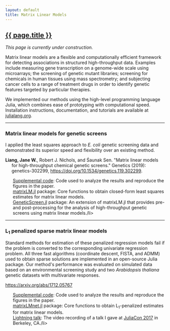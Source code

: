```yaml
---
layout: default
title: Matrix Linear Models
---
```


<h2><a href="{{ page.url }}" style="color:inherit">{{ page.title }}</a></h2>

<i>This page is currently under construction.</i>

Matrix linear models are a flexible and computationally efficient framework for detecting associations in structured high-throughput data. Examples include measuring gene transcription on a genome-wide scale using microarrays; the screening of genetic mutant libraries; screening for chemicals in human tissues using mass spectrometry; and subjecting cancer cells to a range of treatment drugs in order to identify genetic features targeted by particular therapies. 

We implemented our methods using the high-level programming language Julia, which combines ease of prototyping with computational speed. Installation instructions, documentation, and tutorials are available at <a href="https://julialang.org/">julialang.org</a>. 

---

<h3>Matrix linear models for genetic screens</h3>

I applied the least squares approach to <i>E. coli</i> genetic screening data and demonstrated its superior speed and flexibility over an existing method.

<p style="margin-left: 20px; text-indent: -20px;"><b>Liang, Jane W.</b>, Robert J. Nichols, and Śaunak Sen. "Matrix linear models for high-throughput chemical genetic screens." Genetics (2019): genetics-302299, <a href="https://doi.org/10.1534/genetics.119.302299">https://doi.org/10.1534/genetics.119.302299</a>.</p>

<ul style="list-style-type:none;">
    <li><a href="https://bitbucket.org/jwliang/mlm_gs_supplement/src/default/">Supplemental code</a>: Code used to analyze the results and reproduce the figures in the paper.</li>
    <li><a href="https://github.com/janewliang/matrixLM.jl">matrixLM.jl</a> package: Core functions to obtain closed-form least squares estimates for matrix linear models.</li>
    <li><a href="https://github.com/janewliang/GeneticScreen.jl">GeneticScreen.jl</a> package: An extension of matrixLM.jl that provides pre- and post-processing for the analysis of high-throughput genetic screens using matrix linear models./li>
</ul>

---

<h3>L<sub>1</sub>  penalized sparse matrix linear models</h3>

Standard methods for estimation of these penalized regression models fail if the problem is converted to the corresponding univariate regression problem. All three fast algorithms (coordinate descent, FISTA, and ADMM) used to obtain sparse solutions are implemented in an open-source Julia package. Our method's performance was evaluated on simulated data based on an environmental screening study and two <i>Arabidopsis thaliana</i> genetic datasets with multivariate responses. 

<p style="margin-left: 20px; text-indent: -20px;"><a href="https://arxiv.org/abs/1712.05767">https://arxiv.org/abs/1712.05767</a> </p>

<ul style="list-style-type:none;">
    <li><a href="https://bitbucket.org/jwliang/mlm_l1_supplement/src/default/">Supplemental code</a>: Code used to analyze the results and reproduce the figures in the paper.</li>
    <li><a href="https://github.com/janewliang/matrixLMnet.jl">matrixLMnet.jl</a> package: Core functions to obtain L<sub>1</sub>-penalized estimates for matrix linear models.</li>
    <li><a href="https://www.youtube.com/watch?v=LbWMmxMiZFQ">Lightning talk</a>: The video recording of a talk I gave at <a href="https://juliacon.org/2017/">JuliaCon 2017</a> in Berkeley, CA./li>
</ul>